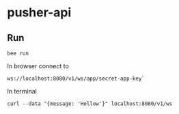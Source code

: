 # pusher-api

## Run

```
bee run
```
In browser connect to
```
ws://localhost:8080/v1/ws/app/secret-app-key`
```
In terminal
```
curl --data "{message: 'Hellow'}" localhost:8080/v1/ws
```
